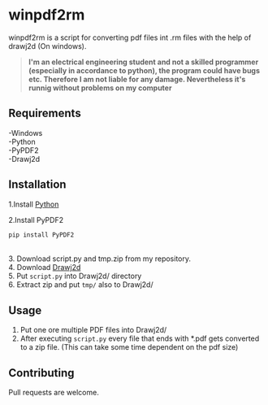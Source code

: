 # winpdf2rm

winpdf2rm is a script for converting pdf files int .rm files with
the help of drawj2d (On windows). 

> **I'm an electrical engineering student and not a skilled programmer (especially in accordance to python), the program could have bugs etc.
Therefore I am not liable for any damage. Nevertheless it's runnig without problems on my computer**


## Requirements
-Windows \
-Python \
-PyPDF2 \
-Drawj2d

## Installation
1.Install [Python](https://www.python.org/downloads/) 

2.Install PyPDF2 
```bash
pip install PyPDF2
```
\
3. Download script.py and tmp.zip from my repository.\
4. Download [Drawj2d](https://sourceforge.net/projects/drawj2d/files/) \
5. Put `script.py` into Drawj2d/ directory \
6. Extract zip and put `tmp/` also to Drawj2d/


## Usage
1. Put one ore multiple PDF files into Drawj2d/ 
2. After executing `script.py` every file that ends with *.pdf gets converted to a zip file. (This can take some time dependent on the pdf size) 

## Contributing
Pull requests are welcome.
